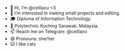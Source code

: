 - 👋 Hi, I’m @ceillavu <3
- 👀 I’m interested in making small projects and editing.
- 🎓 Diploma of Information Technology.
- 🏫 Polytechnic Kuching Sarawak, Malaysia.
- 📫 Reach me on Telegram: @ceillavu
- 😄 Pronouns: she/her
- 🐱 I like cats
